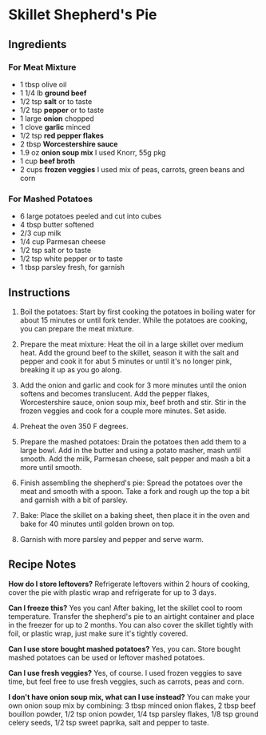# Skillet Shepherd's Pie

## Ingredients

### For Meat Mixture

* 1 tbsp olive oil
* 1 1/4 lb __ground beef__
* 1/2 tsp __salt__ or to taste
* 1/2 tsp __pepper__ or to taste
* 1 large __onion__ chopped
* 1 clove __garlic__ minced
* 1/2 tsp __red pepper flakes__
* 2 tbsp __Worcestershire sauce__
* 1.9 oz __onion soup mix__ I used Knorr, 55g pkg
* 1 cup __beef broth__
* 2 cups __frozen veggies__ I used mix of peas, carrots, green beans and corn

### For Mashed Potatoes

* 6 large potatoes peeled and cut into cubes
* 4 tbsp butter softened
* 2/3 cup milk
* 1/4 cup Parmesan cheese
* 1/2 tsp salt or to taste
* 1/2 tsp white pepper or to taste
* 1 tbsp parsley fresh, for garnish

## Instructions

1. Boil the potatoes: Start by first cooking the potatoes in boiling water for about 15 minutes or until fork tender. While the potatoes are cooking, you can prepare the meat mixture.

2. Prepare the meat mixture: Heat the oil in a large skillet over medium heat. Add the ground beef to the skillet, season it with the salt and pepper and cook it for abut 5 minutes or until it's no longer pink, breaking it up as you go along.

3. Add the onion and garlic and cook for 3 more minutes until the onion softens and becomes translucent. Add the pepper flakes, Worcestershire sauce, onion soup mix, beef broth and stir.
Stir in the frozen veggies and cook for a couple more minutes. Set aside.
4. Preheat the oven 350 F degrees.
5. Prepare the mashed potatoes: Drain the potatoes then add them to a large bowl. Add in
the butter and using a potato masher, mash until smooth. Add the milk, Parmesan cheese, salt
pepper and mash a bit a more until smooth.
6. Finish assembling the shepherd's pie: Spread the potatoes over the meat and smooth with
a spoon. Take a fork and rough up the top a bit and garnish with a bit of parsley.

7. Bake: Place the skillet on a baking sheet, then place it in the oven and bake for 40 minutes
until golden brown on top.
8. Garnish with more parsley and pepper and serve warm.

## Recipe Notes

__How do I store leftovers?__ Refrigerate leftovers within 2 hours of cooking, cover the pie with plastic wrap and refrigerate for up to 3 days.

__Can I freeze this?__ Yes you can! After baking, let the skillet cool to room temperature. Transfer the shepherd's pie to an airtight container and place in the freezer for up to 2 months. You can also cover the skillet tightly with foil, or plastic wrap, just make sure it's tightly covered.

__Can I use store bought mashed potatoes?__ Yes, you can. Store bought mashed potatoes can be used or leftover mashed potatoes.

__Can I use fresh veggies?__ Yes, of course. I used frozen veggies to save time, but feel free to use fresh veggies, such as carrots, peas and corn.

__I don't have onion soup mix, what can I use instead?__ You can make your own onion soup mix by combining: 3 tbsp minced onion flakes, 2 tbsp beef bouillon powder, 1/2 tsp onion powder, 1/4 tsp parsley flakes, 1/8 tsp ground celery seeds, 1/2 tsp sweet paprika, salt and pepper to taste.
